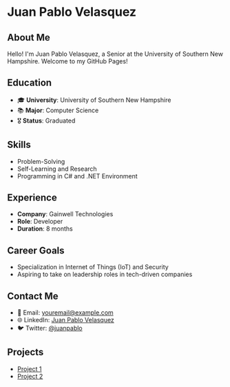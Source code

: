 # Juan Pablo Velasquez

## About Me
Hello! I'm Juan Pablo Velasquez, a Senior at the University of Southern New Hampshire. Welcome to my GitHub Pages!

## Education
- 🎓 **University**: University of Southern New Hampshire
- 📚 **Major**: Computer Science
- 🎖 **Status**: Graduated

## Skills
- Problem-Solving
- Self-Learning and Research
- Programming in C# and .NET Environment

## Experience
- **Company**: Gainwell Technologies
- **Role**: Developer
- **Duration**: 8 months

## Career Goals
- Specialization in Internet of Things (IoT) and Security
- Aspiring to take on leadership roles in tech-driven companies

## Contact Me
- 📧 Email: [youremail@example.com](mailto:youremail@example.com)
- 🌐 LinkedIn: [Juan Pablo Velasquez](https://www.linkedin.com/in/juanpablovelasquez/)
- 🐦 Twitter: [@juanpablo](https://twitter.com/juanpablo)

## Projects
- [Project 1](https://github.com/yourusername/project1)
- [Project 2](https://github.com/yourusername/project2)


